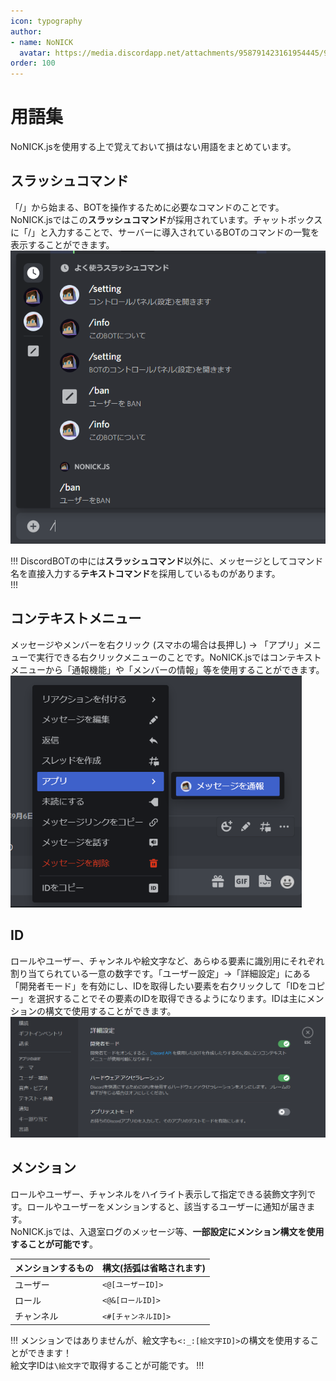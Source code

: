 ```yaml
---
icon: typography
author: 
- name: NoNICK
  avatar: https://media.discordapp.net/attachments/958791423161954445/975266759529623652/-3.png?width=663&height=663
order: 100
---
```


# 用語集
NoNICK.jsを使用する上で覚えておいて損はない用語をまとめています。

## スラッシュコマンド
「/」から始まる、BOTを操作するために必要なコマンドのことです。NoNICK.jsではこの**スラッシュコマンド**が採用されています。チャットボックスに「/」と入力することで、サーバーに導入されているBOTのコマンドの一覧を表示することができます。
![](../static/introduction/slashCommand.png)

!!!
DiscordBOTの中には**スラッシュコマンド**以外に、メッセージとしてコマンド名を直接入力する**テキストコマンド**を採用しているものがあります。  
!!!

## コンテキストメニュー
メッセージやメンバーを右クリック (スマホの場合は長押し) → 「アプリ」メニューで実行できる右クリックメニューのことです。NoNICK.jsではコンテキストメニューから「通報機能」や「メンバーの情報」等を使用することができます。
![](../static/introduction/contextMenu.png)

## ID
ロールやユーザー、チャンネルや絵文字など、あらゆる要素に識別用にそれぞれ割り当てられている一意の数字です。「ユーザー設定」→「詳細設定」にある「開発者モード」を有効にし、IDを取得したい要素を右クリックして「IDをコピー」を選択することでその要素のIDを取得できるようになります。IDは主にメンションの構文で使用することができます。
![](../static/introduction/words_1.png)

## メンション
ロールやユーザー、チャンネルをハイライト表示して指定できる装飾文字列です。ロールやユーザーをメンションすると、該当するユーザーに通知が届きます。<br>
NoNICK.jsでは、入退室ログのメッセージ等、**一部設定にメンション構文を使用することが可能です**。

メンションするもの        | 構文(括弧は省略されます)
--- | ---
ユーザー  | `<@[ユーザーID]>`
ロール | `<@&[ロールID]>`
チャンネル | `<#[チャンネルID]>`

!!!
メンションではありませんが、絵文字も`<:_:[絵文字ID]>`の構文を使用することができます！<br>
絵文字IDは`\絵文字`で取得することが可能です。
!!!
